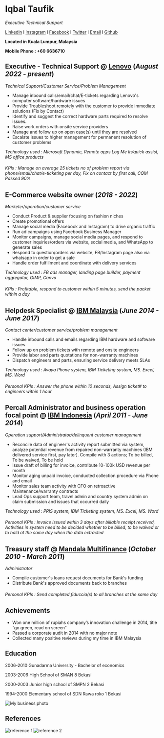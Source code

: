 # Iqbal Taufik
_Executive Technical Support_

[Linkedin](https://www.linkedin.com/in/iqbal-taufik-75598641/) I [Instagram](https://www.instagram.com/iqbalok/?hl=en) I [Facebook](https://www.facebook.com/iqbaloktaufik) I [Twitter](https://twitter.com/iqbal_taufik_) I [Email](mailto:iqbaltaufik88@gmail.com) I [Github](https://iqbalok88.github.io/iqbal-taufik-cv/)

**Located in Kuala Lumpur, Malaysia**

**Mobile Phone : +60 6636710**

## Executive - Technical Support @ [Lenovo](https://www.lenovo.com/my/en/) (_August 2022 - present_) 
_Technical Support/Customer Service/Problem Management_
- Manage inbound calls/email/chat/E-tickets regarding Lenovo's computer software/hardware issues
- Provide Troubleshoot remotely with the customer to provide immediate solutions (Fix by Contact)
- Identify and suggest the correct hardware parts required to resolve issues. 
- Raise work orders with onsite service providers
- Manage and follow up on open case(s) until they are resolved
- Escalate issues to higher management for permanent resolution of customer problems

_Technology used : Microsoft Dynamic, Remote apps Log Me In/quick assist, MS office products_
###### _KPIs : Manage on average 25 tickets no of problem report via phone/email/chat/e-ticketing per day, Fix on contact by first call, CQM Passed 90%_

## E-Commerce website owner (_2018 - 2022_)
_Marketer/operation/customer service_
- Conduct Product & supplier focusing on fashion niches
- Create promotional offers
- Manage social media (Facebook and Instagram) to drive organic traffic
- Run ad campaigns using Facebook Business Manager
- Monitor campaigns, manage social media pages, and respond to customer inquiries/orders via website, social media, and WhatsApp to generate sales
- Respond to question/orders via website, FB/Instagram page also via whatsapp in order to get a sale
- Handle order fulfillment and coordinate with delivery services

_Technology used : FB ads manager, landing page builder, payment aggregator, GIMP, Canva_
###### _KPIs : Profitable, respond to customer within 5 minutes, send the packet within a day_

## Helpdesk Specialist @ [IBM Malaysia](https://www.ibm.com/my-en) (_June 2014 - June 2017_)
_Contact center/customer service/problem management_
- Handle inbound calls and emails regarding IBM hardware and software issues
- Follow up on problem tickets with remote and onsite engineers
- Provide labor and parts quotations for non-warranty machines
- Dispatch engineers and parts, ensuring service delivery meets SLAs

_Technology used : Avaya Phone system, IBM Ticketing system, MS. Excel, MS. Word_
###### _Personal KPIs : Answer the phone within 10 seconds, Assign ticket# to engineers within 1 hour_

## Percall Administrator and business operation focal point @ [IBM Indonesia](https://www.ibm.com/id-en) (_April 2011 - June 2014_)
_Operation support/Administrator/delinquent customer management_
- Reconcile data of engineer's activity report submitted via system, analyze potential revenue from repaired non-warranty machines (IBM delivered service first, pay later). Compile with 3 actions; To be billed, To be waived, To be hold
- Issue draft of billing for invoice, contribute 10-100k USD revenue per month
- Monitor aging unpaid invoice, conducted collection procedure via Phone and email
- Monitor sales team activity with CFO on retroactive Maintenance/warranty contracts
- Lead Ops support team, travel admin and country system admin on claim submission and issues that occurred daily

_Technology used : PRIS system, IBM Ticketing system, MS. Excel, MS. Word_
###### _Personal KPIs : Invoice issued within 3 days after billable receipt received, Activities in system need to be decided whether to be billed, to be waived or to hold at the same day when the data extracted_

## Treasury staff @ [Mandala Multifinance](https://mandalafinance.com/id/home/) (_October 2010 - March 2011_)
_Administrator_
- Compile customer's loans request documents for Bank's funding
- Distribute Bank's approved documents back to branches

###### _Personal KPIs : Send completed fiduccia(s) to all branches at the same day_

## Achievements
- Won one million of rupiahs company’s innovation challenge in 2014, title “go green, read on screen”
- Passed a corporate audit in 2014 with no major note
- Collected many positive reviews during my time in IBM Malaysia

## Education
2006-2010 Gunadarma University - Bachelor of economics

2003-2006 High School of SMAN 8 Bekasi

2000-2003 Junior high school of SMPN 2 Bekasi

1994-2000 Elementary school of SDN Rawa roko 1 Bekasi

![My business photo](https://i.postimg.cc/prp4fpGv/iqbal-rounded-small.png)
## References
![reference 1](https://i.postimg.cc/BvJdcwHf/reference2.jpg)
![reference 2](https://i.postimg.cc/D0R9rvdx/reference1.jpg)
